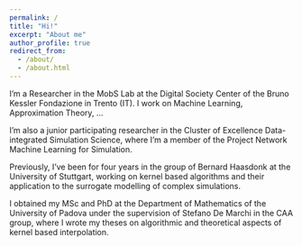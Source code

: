 ```yaml
---
permalink: /
title: "Hi!"
excerpt: "About me"
author_profile: true
redirect_from: 
  - /about/
  - /about.html
---
```


I’m a Researcher in the MobS Lab at the Digital Society Center of the Bruno Kessler Fondazione in Trento (IT). I work on Machine Learning, Approximation Theory, ...

I’m also a junior participating researcher in the Cluster of Excellence Data-integrated Simulation Science, where I’m a member of the Project Network Machine Learning for Simulation.

Previously, I’ve been for four years in the group of Bernard Haasdonk at the University of Stuttgart, working on kernel based algorithms and their application to the surrogate modelling of complex simulations.

I obtained my MSc and PhD at the Department of Mathematics of the University of Padova under the supervision of Stefano De Marchi in the CAA group, where I wrote my theses on algorithmic and theoretical aspects of kernel based interpolation.

